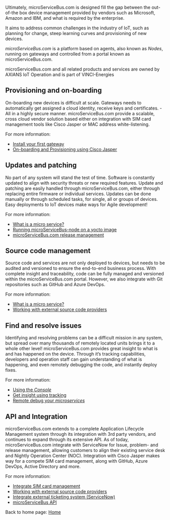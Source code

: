 
Ultimately, microServiceBus.com is designed fill the gap between the out-of-the box device management provided by vendors such as Microsoft, Amazon and IBM, and what is required by the enterprise. 

It aims to address common challenges in the industry of IoT, such as planning for change, steep learning curves and provisioning of new devices. 

*microServiceBus.com* is a platform based on agents, also known as *Nodes*, running on gateways and controlled from a portal known as microServiceBus.com. 


microServiceBus.com and all related products and services are owned by AXIANS IoT Operation and is part of VINCI-Energies


## Provisioning and on-boarding
On-boarding new devices is difficult at scale. Gateways needs to automatically get assigned a cloud identity, receive keys and certificates. -All in a highly secure manner.
microServiceBus.com provide a scalable, cross cloud vendor solution based either on integration with SIM card management tools like Cisco Jasper or MAC address white-listening.

For more information:
* [Install your first gateway](/microServiceBus.docs/nav/quickReference/installation)
* [On-boarding and Provisioning using Cisco Jasper](/microServiceBus.docs/nav/integrations/jasper)


## Updates and patching
No part of any system will stand the test of time. Software is constantly updated to align with security threats or new required features.
Update and patching are easily handled through microServiceBus.com, either through replacing entire firmware or individual services. Updates can be done manually or through scheduled tasks, for single, all or groups of devices.
Easy deployments to IoT devices make ways for Agile development!

For more information:
* [What is a micro service?](/microServiceBus.docs/nav/gettingstarted/microService)
* [Running microServiceBus-node on a yocto image](https://axians.github.io/microServiceBus.docs/nav/quickReference/yocto)
* [microServiceBus.com release management](https://axians.github.io/microServiceBus.docs/nav/quickReference/manageReleases)


## Source code management
Source code and services are not only deployed to devices, but needs to be audited and versioned to ensure the end-to-end business process.
With complete insight and traceability, code can be fully managed and versioned within the microServiceBus.com portal. However, we also integrate with Git repositories such as GitHub and Azure DevOps.


For more information:
* [What is a micro service?](/microServiceBus.docs/nav/gettingstarted/microService)
* [Working with external source code providers](https://axians.github.io/microServiceBus.docs/nav/integrations/source)

## Find and resolve issues
Identifying and resolving problems can be a difficult mission in any system, but spread over many thousands of remotely located units brings it to a whole other level!
microServiceBus.com provides great insight to what is and has happened on the device. Through it’s tracking capabilities, developers and operation staff can gain understanding of what is happening, and even remotely debugging the code, and instantly deploy fixes.

For more information:
* [Using the *Console*](/microServiceBus.docs/nav/quickReference/console)
* [Get insight using tracking](/microServiceBus.docs/nav/quickReference/tracking)
* [Remote debug your *microservices*](/microServiceBus.docs/nav/quickReference/remotedebugging)


## API and Integration
microServiceBus.com extends to a complete Application Lifecycle Management system through its integration with 3rd party vendors, and continues to expand through its extensive API.
As of today, microServiceBus.com integrate with ServiceNow for Issue, problem- and release management, allowing customers to align their existing service desk and Nightly Operation Center (NOC). Integration with Cisco Jasper makes way for a compete SIM card management, along with GitHub, Azure DevOps, Active Directory and more.


For more information:
* [Integrate SIM card management](/microServiceBus.docs/nav/integrations/jasper)
* [Working with external source code providers](/microServiceBus.docs/nav/integrations/source)
* [Integrate external ticketing system (ServiceNow)](/microServiceBus.docs/nav/integrations/servicenow)
* [microServiceBus API](/microServiceBus.docs/nav/integrations/api)


Back to home page: [Home](/microServiceBus.docs/)